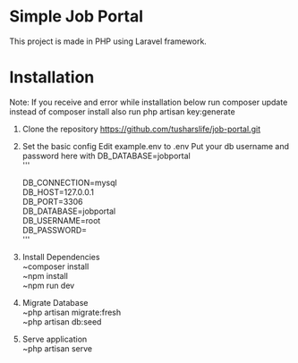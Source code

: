 # Simple Job Portal
This project is made in PHP using Laravel framework.

# Installation

Note: If you receive and error while installation below
run composer update instead of composer install also run php artisan key:generate

1. Clone the repository
https://github.com/tusharslife/job-portal.git

2. Set the basic config
Edit example.env to .env
Put your db username and password here with DB_DATABASE=jobportal <br />
'''

    DB_CONNECTION=mysql <br />
    DB_HOST=127.0.0.1 <br />
    DB_PORT=3306 <br />
    DB_DATABASE=jobportal <br />
    DB_USERNAME=root <br />
    DB_PASSWORD= <br />
    '''

3. Install Dependencies <br />
~composer install <br />
~npm install <br />
~npm run dev <br />

4. Migrate Database <br />
~php artisan migrate:fresh <br />
~php artisan db:seed <br />

5. Serve application <br />
~php artisan serve <br />
